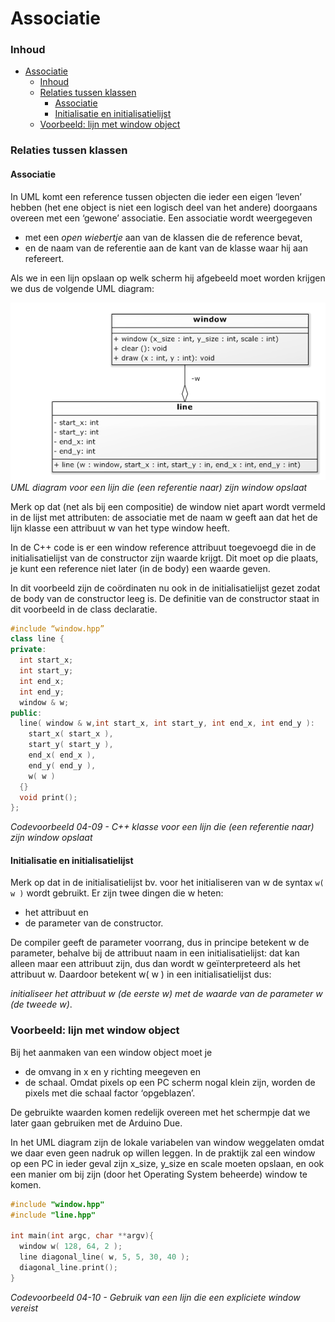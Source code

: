 # Associatie [](title-id)

### Inhoud[](toc-id)
- [Associatie ](#associatie-)
    - [Inhoud](#inhoud)
    - [Relaties tussen klassen](#relaties-tussen-klassen)
      - [Associatie](#associatie)
      - [Initialisatie en initialisatielijst](#initialisatie-en-initialisatielijst)
    - [Voorbeeld: lijn met window object](#voorbeeld-lijn-met-window-object)


### Relaties tussen klassen
#### Associatie
In UML komt een reference tussen objecten die ieder een eigen ‘leven’ hebben (het ene object is niet een logisch deel van het andere) doorgaans overeen met een ‘gewone’ associatie. Een associatie wordt weergegeven 
- met een *open wiebertje* aan van de klassen die de reference bevat, 
- en de naam van de referentie aan de kant van de klasse waar hij aan refereert. 
  
Als we in een lijn opslaan op welk scherm hij afgebeeld moet worden krijgen we dus de volgende UML diagram:

![UML diagram voor een lijn die (een referentie naar) zijn window opslaat](uml_lijn_ref_window.png)
*UML diagram voor een lijn die (een referentie naar) zijn window opslaat*

Merk op dat (net als bij een compositie) de window niet apart wordt vermeld in de lijst met attributen: de associatie met de naam w geeft aan dat het de lijn klasse een attribuut w van het type window heeft.

In de C++ code is er een window reference attribuut toegevoegd die in de initialisatielijst van de constructor zijn waarde krijgt. Dit moet op die plaats, je kunt een reference niet later (in de body) een waarde geven. 

In dit voorbeeld zijn de coördinaten nu ook in de initialisatielijst gezet zodat de body van de constructor leeg is. De definitie van de constructor staat in dit voorbeeld in de class declaratie.

```cpp
#include “window.hpp”
class line {
private:
  int start_x;
  int start_y;
  int end_x;
  int end_y;
  window & w;
public:
  line( window & w,int start_x, int start_y, int end_x, int end_y ):
    start_x( start_x ),
    start_y( start_y ),
    end_x( end_x ),
    end_y( end_y ),
    w( w )
  {}
  void print();
};
```
*Codevoorbeeld 04-09 - C++ klasse voor een lijn die (een referentie naar) zijn window opslaat*

#### Initialisatie en initialisatielijst
Merk op dat in de initialisatielijst bv. voor het initialiseren van w de syntax `w( w )` wordt gebruikt. Er zijn twee dingen die w heten: 
- het attribuut en 
- de parameter van de constructor. 

De compiler geeft de parameter voorrang, dus in principe betekent w de parameter, behalve bij de attribuut naam in een initialisatielijst: dat kan alleen maar een attribuut zijn, dus dan wordt w geïnterpreteerd als het
attribuut w. Daardoor betekent w( w ) in een initialisatielijst dus: 

*initialiseer het attribuut w (de eerste w) met de waarde van de parameter w (de tweede w)*.

### Voorbeeld: lijn met window object
Bij het aanmaken van een window object moet je
- de omvang in x en y richting meegeven en 
- de schaal. Omdat pixels op een PC scherm nogal klein zijn, worden de pixels met die schaal factor ‘opgeblazen’. 

De gebruikte waarden komen redelijk overeen met het schermpje dat we later gaan gebruiken met de Arduino Due. 

In het UML diagram zijn de lokale variabelen van window weggelaten omdat we daar even geen nadruk op willen leggen. In de praktijk zal een window op een PC in ieder geval zijn x_size, y_size en scale moeten opslaan, en ook een manier om bij zijn (door het Operating System beheerde) window te komen.

```cpp
#include "window.hpp"
#include "line.hpp"

int main(int argc, char **argv){
  window w( 128, 64, 2 );
  line diagonal_line( w, 5, 5, 30, 40 );
  diagonal_line.print();
}
```
*Codevoorbeeld 04-10 - Gebruik van een lijn die een expliciete window vereist*